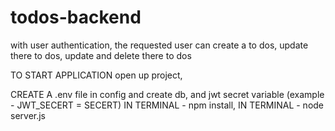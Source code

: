# todos-backend
with user authentication, the requested user can create a to dos, update there to dos, update and delete there to dos

TO START APPLICATION
open up project,


CREATE A .env file in config and create db, and jwt secret variable (example - JWT_SECERT = SECERT)
IN TERMINAL - npm install,
IN TERMINAL - node server.js
